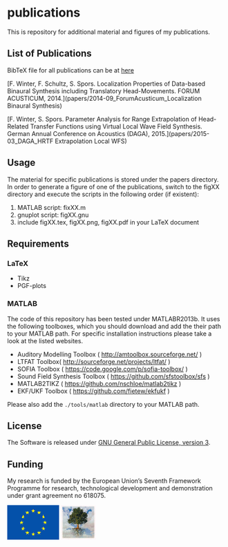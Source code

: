 publications
============

This is repository for additional material and figures of my publications.

List of Publications
--------------------

BibTeX file for all publications can be at [here](papers/papers.bib)

[F. Winter, F. Schultz, S. Spors. Localization Properties of Data-based Binaural Synthesis including Translatory Head-Movements. FORUM ACUSTICUM, 2014.](papers/2014-09_ForumAcusticum_Localization Binaural Synthesis)

[F. Winter, S. Spors. Parameter Analysis for Range Extrapolation of Head-Related Transfer Functions using Virtual Local Wave Field Synthesis. German Annual Conference on Acoustics (DAGA), 2015.](papers/2015-03_DAGA_HRTF Extrapolation Local WFS)


Usage
-----

The material for specific publications is stored under the papers directory. In
order to generate a figure of one of the publications, switch to the figXX
directory and execute the scripts in the following order (if existent):

1. MATLAB script: fixXX.m
2. gnuplot script: figXX.gnu
3. include figXX.tex, figXX.png, figXX.pdf in your LaTeX document

Requirements
------------

### LaTeX

* Tikz
* PGF-plots

### MATLAB

The code of this repository has been tested under MATLABR2013b. It uses the
following toolboxes, which you should download and add the their path to your
MATLAB path. For specific installation instructions please take a look at the
listed websites.
* Auditory Modelling Toolbox ( http://amtoolbox.sourceforge.net/ )
* LTFAT Toolbox( http://sourceforge.net/projects/ltfat/ )
* SOFIA Toolbox ( https://code.google.com/p/sofia-toolbox/ )
* Sound Field Synthesis Toolbox ( https://github.com/sfstoolbox/sfs )
* MATLAB2TIKZ ( https://github.com/nschloe/matlab2tikz )
* EKF/UKF Toolbox ( https://github.com/fietew/ekfukf )

Please also add the `./tools/matlab` directory to your MATLAB path.

License
------------

The Software is released under [GNU General Public License, version 3].

Funding
------------

My research is funded by the European Union’s Seventh Framework Programme for research,
technological development and demonstration under grant agreement no 618075.

![EU Flag](doc/img/eu-flag.gif) [![Tree](doc/img/tree.jpg)](http://cordis.europa.eu/fet-proactive/)

[GNU General Public License, version 3]:http://www.gnu.org/licenses/gpl-3.0.html
